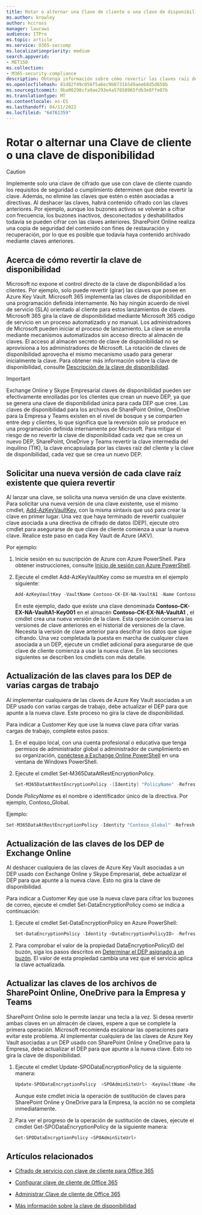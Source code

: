 ```yaml
---
title: Rotar o alternar una Clave de cliente o una clave de disponibilidad
ms.author: krowley
author: kccross
manager: laurawi
audience: ITPro
ms.topic: article
ms.service: O365-seccomp
ms.localizationpriority: medium
search.appverid:
- MET150
ms.collection:
- M365-security-compliance
description: Obtenga información sobre cómo revertir las claves raíz del cliente almacenadas en Azure Key Vault que se usan con la clave de cliente. Los servicios incluyen archivos Exchange Online, Skype Empresarial, SharePoint Online, OneDrive para la Empresa y Teams.
ms.openlocfilehash: 81d82f49c056f5a6ec9b8731b549aee68d5d658b
ms.sourcegitcommit: 9ba00298cfa9ae293e4a57650965fdb3e8ffe07b
ms.translationtype: MT
ms.contentlocale: es-ES
ms.lasthandoff: 04/11/2022
ms.locfileid: "64761359"
---
```

# <a name="roll-or-rotate-a-customer-key-or-an-availability-key"></a>Rotar o alternar una Clave de cliente o una clave de disponibilidad

> [!CAUTION]
> Implemente solo una clave de cifrado que use con clave de cliente cuando los requisitos de seguridad o cumplimiento determinen que debe revertir la clave. Además, no elimine las claves que estén o estén asociadas a directivas. Al deshacer las claves, habrá contenido cifrado con las claves anteriores. Por ejemplo, aunque los buzones activos se volverán a cifrar con frecuencia, los buzones inactivos, desconectados y deshabilitados todavía se pueden cifrar con las claves anteriores. SharePoint Online realiza una copia de seguridad del contenido con fines de restauración y recuperación, por lo que es posible que todavía haya contenido archivado mediante claves anteriores.

## <a name="about-rolling-the-availability-key"></a>Acerca de cómo revertir la clave de disponibilidad

Microsoft no expone el control directo de la clave de disponibilidad a los clientes. Por ejemplo, solo puede revertir (girar) las claves que posee en Azure Key Vault. Microsoft 365 implementa las claves de disponibilidad en una programación definida internamente. No hay ningún acuerdo de nivel de servicio (SLA) orientado al cliente para estos lanzamientos de claves. Microsoft 365 gira la clave de disponibilidad mediante Microsoft 365 código de servicio en un proceso automatizado y no manual. Los administradores de Microsoft pueden iniciar el proceso de lanzamiento. La clave se enrolla mediante mecanismos automatizados sin acceso directo al almacén de claves. El acceso al almacén secreto de clave de disponibilidad no se aprovisiona a los administradores de Microsoft. La rotación de claves de disponibilidad aprovecha el mismo mecanismo usado para generar inicialmente la clave. Para obtener más información sobre la clave de disponibilidad, consulte [Descripción de la clave de disponibilidad](customer-key-availability-key-understand.md).

> [!IMPORTANT]
> Exchange Online y Skype Empresarial claves de disponibilidad pueden ser efectivamente enrolladas por los clientes que crean un nuevo DEP, ya que se genera una clave de disponibilidad única para cada DEP que cree. Las claves de disponibilidad para los archivos de SharePoint Online, OneDrive para la Empresa y Teams existen en el nivel de bosque y se comparten entre dep y clientes, lo que significa que la reversión solo se produce en una programación definida internamente por Microsoft. Para mitigar el riesgo de no revertir la clave de disponibilidad cada vez que se crea un nuevo DEP, SharePoint, OneDrive y Teams revertir la clave intermedia del inquilino (TIK), la clave encapsulada por las claves raíz del cliente y la clave de disponibilidad, cada vez que se crea un nuevo DEP.

## <a name="request-a-new-version-of-each-existing-root-key-you-want-to-roll"></a>Solicitar una nueva versión de cada clave raíz existente que quiera revertir

Al lanzar una clave, se solicita una nueva versión de una clave existente. Para solicitar una nueva versión de una clave existente, use el mismo cmdlet, [Add-AzKeyVaultKey](/powershell/module/az.keyvault/add-azkeyvaultkey), con la misma sintaxis que usó para crear la clave en primer lugar. Una vez que haya terminado de revertir cualquier clave asociada a una directiva de cifrado de datos (DEP), ejecute otro cmdlet para asegurarse de que clave de cliente comienza a usar la nueva clave. Realice este paso en cada Key Vault de Azure (AKV).

Por ejemplo:

1. Inicie sesión en su suscripción de Azure con Azure PowerShell. Para obtener instrucciones, consulte [Inicio de sesión con Azure PowerShell](/powershell/azure/authenticate-azureps).

2. Ejecute el cmdlet Add-AzKeyVaultKey como se muestra en el ejemplo siguiente:

   ```powershell
   Add-AzKeyVaultKey -VaultName Contoso-CK-EX-NA-VaultA1 -Name Contoso-CK-EX-NA-VaultA1-Key001 -Destination HSM -KeyOps @('wrapKey','unwrapKey') -NotBefore (Get-Date -Date "12/27/2016 12:01 AM")
   ```

   En este ejemplo, dado que existe una clave denominada **Contoso-CK-EX-NA-VaultA1-Key001** en el almacén **Contoso-CK-EX-NA-VaultA1** , el cmdlet crea una nueva versión de la clave. Esta operación conserva las versiones de clave anteriores en el historial de versiones de la clave. Necesita la versión de clave anterior para descifrar los datos que sigue cifrando. Una vez completada la puesta en marcha de cualquier clave asociada a un DEP, ejecute un cmdlet adicional para asegurarse de que clave de cliente comienza a usar la nueva clave. En las secciones siguientes se describen los cmdlets con más detalle.
  
## <a name="update-the-keys-for-multi-workload-deps"></a>Actualización de las claves para los DEP de varias cargas de trabajo

Al implementar cualquiera de las claves de Azure Key Vault asociadas a un DEP usado con varias cargas de trabajo, debe actualizar el DEP para que apunte a la nueva clave. Este proceso no gira la clave de disponibilidad.

Para indicar a Customer Key que use la nueva clave para cifrar varias cargas de trabajo, complete estos pasos:

1. En el equipo local, con una cuenta profesional o educativa que tenga permisos de administrador global o administrador de cumplimiento en su organización, [conéctese a Exchange Online PowerShell](/powershell/exchange/connect-to-exchange-online-powershell) en una ventana de Windows PowerShell.

2. Ejecute el cmdlet Set-M365DataAtRestEncryptionPolicy.
  
   ```powershell
   Set-M365DataAtRestEncryptionPolicy -[Identity] "PolicyName" -Refresh
   ```

Donde *PolicyName* es el nombre o identificador único de la directiva. Por ejemplo, Contoso_Global.

Ejemplo:

```powershell
Set-M365DataAtRestEncryptionPolicy -Identity "Contoso_Global" -Refresh
```

## <a name="update-the-keys-for-exchange-online-deps"></a>Actualización de las claves de los DEP de Exchange Online

Al deshacer cualquiera de las claves de Azure Key Vault asociadas a un DEP usado con Exchange Online y Skype Empresarial, debe actualizar el DEP para que apunte a la nueva clave. Esto no gira la clave de disponibilidad.

Para indicar a Customer Key que use la nueva clave para cifrar los buzones de correo, ejecute el cmdlet Set-DataEncryptionPolicy como se indica a continuación:

1. Ejecute el cmdlet Set-DataEncryptionPolicy en Azure PowerShell:
  
   ```powershell
   Set-DataEncryptionPolicy -Identity <DataEncryptionPolicyID> -Refresh
   ```

2. Para comprobar el valor de la propiedad DataEncryptionPolicyID del buzón, siga los pasos descritos en [Determinar el DEP asignado a un buzón](customer-key-manage.md#determine-the-dep-assigned-to-a-mailbox). El valor de esta propiedad cambia una vez que el servicio aplica la clave actualizada.
  
## <a name="update-the-keys-for-sharepoint-online-onedrive-for-business-and-teams-files"></a>Actualizar las claves de los archivos de SharePoint Online, OneDrive para la Empresa y Teams

SharePoint Online solo le permite lanzar una tecla a la vez. Si desea revertir ambas claves en un almacén de claves, espere a que se complete la primera operación. Microsoft recomienda escalonar las operaciones para evitar este problema. Al implementar cualquiera de las claves de Azure Key Vault asociadas a un DEP usado con SharePoint Online y OneDrive para la Empresa, debe actualizar el DEP para que apunte a la nueva clave. Esto no gira la clave de disponibilidad.

1. Ejecute el cmdlet Update-SPODataEncryptionPolicy de la siguiente manera:
  
   ```powershell
   Update-SPODataEncryptionPolicy  <SPOAdminSiteUrl> -KeyVaultName <ReplacementKeyVaultName> -KeyName <ReplacementKeyName> -KeyVersion <ReplacementKeyVersion> -KeyType <Primary | Secondary>
   ```

   Aunque este cmdlet inicia la operación de sustitución de claves para SharePoint Online y OneDrive para la Empresa, la acción no se completa inmediatamente.

2. Para ver el progreso de la operación de sustitución de claves, ejecute el cmdlet Get-SPODataEncryptionPolicy de la siguiente manera:

   ```powershell
   Get-SPODataEncryptionPolicy <SPOAdminSiteUrl>
   ```

## <a name="related-articles"></a>Artículos relacionados

- [Cifrado de servicio con clave de cliente para Office 365](customer-key-overview.md)

- [Configurar clave de cliente de Office 365](customer-key-set-up.md)

- [Administrar Clave de cliente de Office 365](customer-key-manage.md)

- [Más información sobre la clave de disponibilidad](customer-key-availability-key-understand.md)
